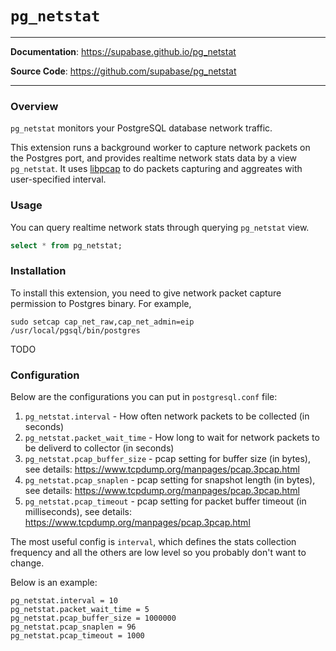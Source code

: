 # `pg_netstat`

---

**Documentation**: <a href="https://supabase.github.io/pg_netstat" target="_blank">https://supabase.github.io/pg_netstat</a>

**Source Code**: <a href="https://github.com/supabase/pg_netstat" target="_blank">https://github.com/supabase/pg_netstat</a>

---

### Overview

`pg_netstat` monitors your PostgreSQL database network traffic.

This extension runs a background worker to capture network packets on the Postgres port, and provides realtime network stats data by a view `pg_netstat`. It uses [libpcap](https://www.tcpdump.org/manpages/pcap.3pcap.html) to do packets capturing and aggreates with user-specified interval.

### Usage

You can query realtime network stats through querying `pg_netstat` view.

```sql
select * from pg_netstat;
```

### Installation

To install this extension, you need to give network packet capture permission to Postgres binary. For example,

```
sudo setcap cap_net_raw,cap_net_admin=eip /usr/local/pgsql/bin/postgres
```

TODO

### Configuration

Below are the configurations you can put in `postgresql.conf` file:

1. `pg_netstat.interval` - How often network packets to be collected (in seconds)
2. `pg_netstat.packet_wait_time` - How long to wait for network packets to be deliverd to collector (in seconds)
3. `pg_netstat.pcap_buffer_size` - pcap setting for buffer size (in bytes), see details: https://www.tcpdump.org/manpages/pcap.3pcap.html
4. `pg_netstat.pcap_snaplen` - pcap setting for snapshot length (in bytes), see details: https://www.tcpdump.org/manpages/pcap.3pcap.html
5. `pg_netstat.pcap_timeout` - pcap setting for packet buffer timeout (in milliseconds), see details: https://www.tcpdump.org/manpages/pcap.3pcap.html

The most useful config is `interval`, which defines the stats collection frequency and all the others are low level so you probably don't want to change.

Below is an example:

```
pg_netstat.interval = 10
pg_netstat.packet_wait_time = 5
pg_netstat.pcap_buffer_size = 1000000
pg_netstat.pcap_snaplen = 96
pg_netstat.pcap_timeout = 1000
```
